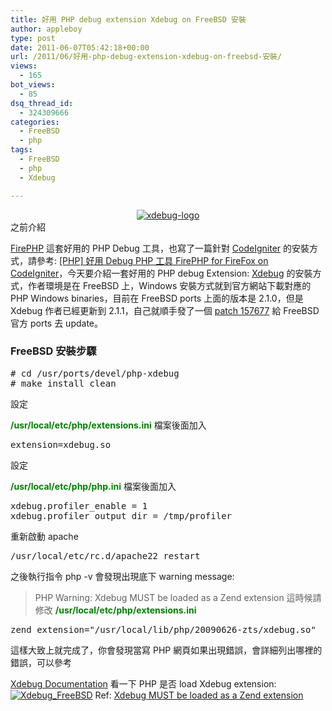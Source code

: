 ```yaml
---
title: 好用 PHP debug extension Xdebug on FreeBSD 安裝
author: appleboy
type: post
date: 2011-06-07T05:42:18+00:00
url: /2011/06/好用-php-debug-extension-xdebug-on-freebsd-安裝/
views:
  - 165
bot_views:
  - 85
dsq_thread_id:
  - 324309666
categories:
  - FreeBSD
  - php
tags:
  - FreeBSD
  - php
  - Xdebug

---
```

<div style="margin:0 auto; text-align:center">
  <a href="https://www.flickr.com/photos/appleboy/5806873037/" title="xdebug-logo by appleboy46, on Flickr"><img src="https://i2.wp.com/farm6.static.flickr.com/5108/5806873037_823aef3cd1_o.png?resize=200%2C116&#038;ssl=1" alt="xdebug-logo" data-recalc-dims="1" /></a>
</div> 之前介紹 

[FirePHP][1] 這套好用的 PHP Debug 工具，也寫了一篇針對 [CodeIgniter][2] 的安裝方式，請參考: [[PHP] 好用 Debug PHP 工具 FirePHP for FireFox on CodeIgniter][3]，今天要介紹一套好用的 PHP debug Extension: [Xdebug][4] 的安裝方式，作者環境是在 FreeBSD 上，Windows 安裝方式就到官方網站下載對應的 PHP Windows binaries，目前在 FreeBSD ports 上面的版本是 2.1.0，但是 Xdebug 作者已經更新到 2.1.1，自己就順手發了一個 [patch 157677][5] 給 FreeBSD 官方 ports 去 update。 

### FreeBSD 安裝步驟

<pre class="brush: bash; title: ; notranslate" title=""># cd /usr/ports/devel/php-xdebug
# make install clean</pre> 設定 

**<span style="color:green">/usr/local/etc/php/extensions.ini</span>** 檔案後面加入 

<pre class="brush: bash; title: ; notranslate" title="">extension=xdebug.so</pre> 設定 

**<span style="color:green">/usr/local/etc/php/php.ini</span>** 檔案後面加入 

<pre class="brush: bash; title: ; notranslate" title="">xdebug.profiler_enable = 1
xdebug.profiler_output_dir = /tmp/profiler</pre> 重新啟動 apache 

<pre class="brush: bash; title: ; notranslate" title="">/usr/local/etc/rc.d/apache22 restart</pre> 之後執行指令 php -v 會發現出現底下 warning message: 

> PHP Warning: Xdebug MUST be loaded as a Zend extension 這時候請修改 **<span style="color:green">/usr/local/etc/php/extensions.ini</span>** 

<pre class="brush: bash; title: ; notranslate" title="">zend_extension="/usr/local/lib/php/20090626-zts/xdebug.so"</pre> 這樣大致上就完成了，你會發現當寫 PHP 網頁如果出現錯誤，會詳細列出哪裡的錯誤，可以參考 

[Xdebug Documentation][6] 看一下 PHP 是否 load Xdebug extension: [<img src="https://i1.wp.com/farm4.static.flickr.com/3468/5806922427_db324552f4.jpg?resize=500%2C93&#038;ssl=1" alt="Xdebug_FreeBSD" data-recalc-dims="1" />][7] Ref: [Xdebug MUST be loaded as a Zend extension][8]

 [1]: http://www.firephp.org/
 [2]: http://codeigniter.org.tw/
 [3]: http://blog.wu-boy.com/2010/06/php-%E5%A5%BD%E7%94%A8-debug-php-%E5%B7%A5%E5%85%B7-firephp-for-firefox-on-codeigniter/
 [4]: http://xdebug.org/index.php
 [5]: http://www.freebsd.org/cgi/query-pr.cgi?pr=157677
 [6]: http://xdebug.org/docs/
 [7]: https://www.flickr.com/photos/appleboy/5806922427/ "Xdebug_FreeBSD by appleboy46, on Flickr"
 [8]: http://www.develobert.info/2008/06/xdebug-must-be-loaded-as-zend-extension.html